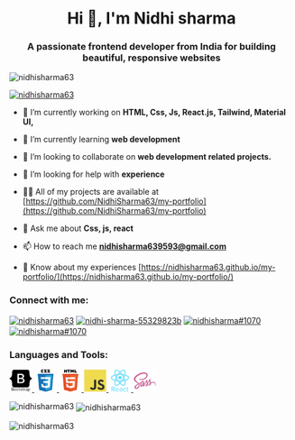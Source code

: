 <h1 align="center">Hi 👋, I'm Nidhi sharma</h1>
<h3 align="center">A passionate frontend developer from India for building beautiful, responsive websites</h3>

<p align="left"> <img src="https://komarev.com/ghpvc/?username=nidhisharma63&label=Profile%20views&color=0e75b6&style=flat" alt="nidhisharma63" /> </p>

<p align="left"> <a href="https://github.com/ryo-ma/github-profile-trophy"><img src="https://github-profile-trophy.vercel.app/?username=nidhisharma63" alt="nidhisharma63" /></a> </p>

- 🔭 I’m currently working on **HTML, Css, Js, React.js, Tailwind, Material UI,**

- 🌱 I’m currently learning **web development**

- 👯 I’m looking to collaborate on **web development related projects.**

- 🤝 I’m looking for help with **experience**

- 👨‍💻 All of my projects are available at [https://github.com/NidhiSharma63/my-portfolio](https://github.com/NidhiSharma63/my-portfolio)

- 💬 Ask me about **Css, js, react**

- 📫 How to reach me **nidhisharma639593@gmail.com**

- 📄 Know about my experiences [https://nidhisharma63.github.io/my-portfolio/](https://nidhisharma63.github.io/my-portfolio/)

<h3 align="left">Connect with me:</h3>
<p align="left">
<a href="https://codepen.io/nidhisharma63" target="blank"><img align="center" src="https://raw.githubusercontent.com/rahuldkjain/github-profile-readme-generator/master/src/images/icons/Social/codepen.svg" alt="nidhisharma63" height="30" width="40" /></a>
<a href="https://linkedin.com/in/nidhi-sharma-55329823b" target="blank"><img align="center" src="https://raw.githubusercontent.com/rahuldkjain/github-profile-readme-generator/master/src/images/icons/Social/linked-in-alt.svg" alt="nidhi-sharma-55329823b" height="30" width="40" /></a>
<a href="https://discord.gg/nidhisharma#1070" target="blank"><img align="center" src="https://raw.githubusercontent.com/rahuldkjain/github-profile-readme-generator/master/src/images/icons/Social/discord.svg" alt="nidhisharma#1070" height="30" width="40" /></a>
<a href="https://medium.com/@nidhisharma639593" target="blank"><img align="center" src="https://miro.medium.com/max/1200/1*jfdwtvU6V6g99q3G7gq7dQ.png" alt="nidhisharma#1070" height="50" width="80" /></a>
</p>

<h3 align="left">Languages and Tools:</h3>
<p align="left"> <a href="https://getbootstrap.com" target="_blank" rel="noreferrer"> <img src="https://raw.githubusercontent.com/devicons/devicon/master/icons/bootstrap/bootstrap-plain-wordmark.svg" alt="bootstrap" width="40" height="40"/> </a> <a href="https://www.w3schools.com/css/" target="_blank" rel="noreferrer"> <img src="https://raw.githubusercontent.com/devicons/devicon/master/icons/css3/css3-original-wordmark.svg" alt="css3" width="40" height="40"/> </a> <a href="https://www.w3.org/html/" target="_blank" rel="noreferrer"> <img src="https://raw.githubusercontent.com/devicons/devicon/master/icons/html5/html5-original-wordmark.svg" alt="html5" width="40" height="40"/> </a> <a href="https://developer.mozilla.org/en-US/docs/Web/JavaScript" target="_blank" rel="noreferrer"> <img src="https://raw.githubusercontent.com/devicons/devicon/master/icons/javascript/javascript-original.svg" alt="javascript" width="40" height="40"/> </a> <a href="https://reactjs.org/" target="_blank" rel="noreferrer"> <img src="https://raw.githubusercontent.com/devicons/devicon/master/icons/react/react-original-wordmark.svg" alt="react" width="40" height="40"/> </a> <a href="https://sass-lang.com" target="_blank" rel="noreferrer"> <img src="https://raw.githubusercontent.com/devicons/devicon/master/icons/sass/sass-original.svg" alt="sass" width="40" height="40"/> </a> </p>

<p><img align="left" src="https://github-readme-stats.vercel.app/api/top-langs?username=nidhisharma63&show_icons=true&locale=en&layout=compact" alt="nidhisharma63" /></p>

<p>&nbsp;<img align="center" src="https://github-readme-stats.vercel.app/api?username=nidhisharma63&show_icons=true&locale=en" alt="nidhisharma63" /></p>

<p><img align="center" src="https://github-readme-streak-stats.herokuapp.com/?user=nidhisharma63&" alt="nidhisharma63" /></p>

